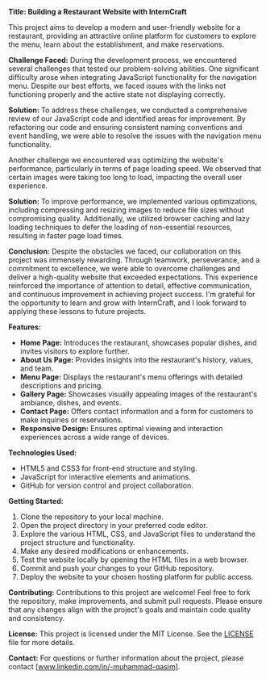 **Title: Building a Restaurant Website with InternCraft**

This project aims to develop a modern and user-friendly website for a restaurant, providing an attractive online platform for customers to explore the menu, learn about the establishment, and make reservations.

**Challenge Faced:** 
During the development process, we encountered several challenges that tested our problem-solving abilities. One significant difficulty arose when integrating JavaScript functionality for the navigation menu. Despite our best efforts, we faced issues with the links not functioning properly and the active state not displaying correctly.

**Solution:** 
To address these challenges, we conducted a comprehensive review of our JavaScript code and identified areas for improvement. By refactoring our code and ensuring consistent naming conventions and event handling, we were able to resolve the issues with the navigation menu functionality.

Another challenge we encountered was optimizing the website's performance, particularly in terms of page loading speed. We observed that certain images were taking too long to load, impacting the overall user experience.

**Solution:** 
To improve performance, we implemented various optimizations, including compressing and resizing images to reduce file sizes without compromising quality. Additionally, we utilized browser caching and lazy loading techniques to defer the loading of non-essential resources, resulting in faster page load times.

**Conclusion:** 
Despite the obstacles we faced, our collaboration on this project was immensely rewarding. Through teamwork, perseverance, and a commitment to excellence, we were able to overcome challenges and deliver a high-quality website that exceeded expectations. This experience reinforced the importance of attention to detail, effective communication, and continuous improvement in achieving project success. I'm grateful for the opportunity to learn and grow with InternCraft, and I look forward to applying these lessons to future projects. 

**Features:**
- **Home Page:** Introduces the restaurant, showcases popular dishes, and invites visitors to explore further.
- **About Us Page:** Provides insights into the restaurant's history, values, and team.
- **Menu Page:** Displays the restaurant's menu offerings with detailed descriptions and pricing.
- **Gallery Page:** Showcases visually appealing images of the restaurant's ambiance, dishes, and events.
- **Contact Page:** Offers contact information and a form for customers to make inquiries or reservations.
- **Responsive Design:** Ensures optimal viewing and interaction experiences across a wide range of devices.

**Technologies Used:**
- HTML5 and CSS3 for front-end structure and styling.
- JavaScript for interactive elements and animations.
- GitHub for version control and project collaboration.

**Getting Started:**
1. Clone the repository to your local machine.
2. Open the project directory in your preferred code editor.
3. Explore the various HTML, CSS, and JavaScript files to understand the project structure and functionality.
4. Make any desired modifications or enhancements.
5. Test the website locally by opening the HTML files in a web browser.
6. Commit and push your changes to your GitHub repository.
7. Deploy the website to your chosen hosting platform for public access.

**Contributing:**
Contributions to this project are welcome! Feel free to fork the repository, make improvements, and submit pull requests. Please ensure that any changes align with the project's goals and maintain code quality and consistency.

**License:**
This project is licensed under the MIT License. See the [LICENSE](./LICENSE) file for more details.

**Contact:**
For questions or further information about the project, please contact [www.linkedin.com/in/-muhammad-qasim].

